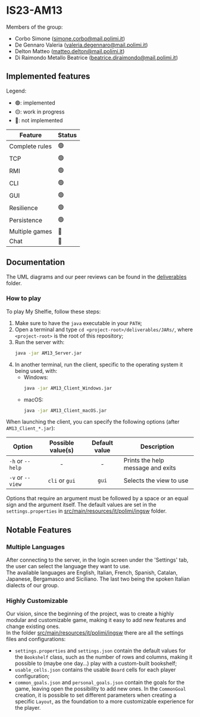 # IS23-AM13

Members of the group:

- Corbo Simone (simone.corbo@mail.polimi.it)
- De Gennaro Valeria (valeria.degennaro@mail.polimi.it)
- Delton Matteo (matteo.delton@mail.polimi.it)
- Di Raimondo Metallo Beatrice (beatrice.diraimondo@mail.polimi.it)

## Implemented features

Legend:

- 🟢: implemented
- 🟡: work in progress
- 🔴: not implemented

| Feature        | Status |
|----------------|--------|
| Complete rules | 🟢     |
| TCP            | 🟢     |
| RMI            | 🟢     |
| CLI            | 🟢     |
| GUI            | 🟢     |
| Resilience     | 🟢     |
| Persistence    | 🟢     |
| Multiple games | 🔴     |
| Chat           | 🔴     |

## Documentation

The UML diagrams and our peer reviews can be found in the [deliverables](deliverables) folder.

### How to play

To play My Shelfie, follow these steps:

1. Make sure to have the `java` executable in your `PATH`;
2. Open a terminal and type `cd <project-root>/deliverables/JARs/`, where `<project-root>` is the root of this
   repository;
3. Run the server with:
    ```bash
    java -jar AM13_Server.jar
    ```
4. In another terminal, run the client, specific to the operating system it being used, with:
    - Windows:
        ```bash
        java -jar AM13_Client_Windows.jar
        ```
    - macOS:
       ```bash
       java -jar AM13_Client_macOS.jar
        ```

When launching the client, you can specify the following options (after `AM13_Client_*.jar`):

| Option           | Possible value(s) | Default value | Description                       |
|------------------|:-----------------:|:-------------:|-----------------------------------|
| `-h` or `--help` |         -         |       -       | Prints the help message and exits |
| `-v` or `--view` |  `cli` or `gui`   |     `gui`     | Selects the view to use           |

Options that require an argument must be followed by a space or an equal sign and the argument itself.
The default values are set in the `settings.properties`
in [src/main/resources/it/polimi/ingsw](src/main/resources/it/polimi/ingsw) folder.

## Notable Features

### Multiple Languages

After connecting to the server, in the login screen under the 'Settings' tab, the user can select the language they want
to use.\
The available languages are English, Italian, French, Spanish, Catalan, Japanese, Bergamasco and Siciliano.
The last two being the spoken Italian dialects of our group.

### Highly Customizable

Our vision, since the beginning of the project, was to create a highly modular and customizable game, making it easy to
add new features and change existing ones.\
In the folder [src/main/resources/it/polimi/ingsw](src/main/resources/it/polimi/ingsw) there are all the settings files
and configurations:

- `settings.properties` and `settings.json` contain the default values for the `Bookshelf` class, such as the number of
  rows and columns, making it possible to (maybe one day…) play with a custom-built bookshelf;
- `usable_cells.json` contains the usable `Board` cells for each player configuration;
- `common_goals.json` and `personal_goals.json` contain the goals for the game, leaving open the possibility to add new
  ones.
  In the `CommonGoal` creation, it is possible to set different parameters when creating a specific `Layout`, as the
  foundation to a more customizable experience for the player.
